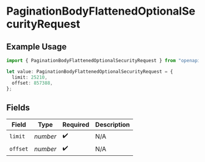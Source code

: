 # PaginationBodyFlattenedOptionalSecurityRequest

## Example Usage

```typescript
import { PaginationBodyFlattenedOptionalSecurityRequest } from "openapi/sdk/models/operations";

let value: PaginationBodyFlattenedOptionalSecurityRequest = {
  limit: 25210,
  offset: 857388,
};
```

## Fields

| Field              | Type               | Required           | Description        |
| ------------------ | ------------------ | ------------------ | ------------------ |
| `limit`            | *number*           | :heavy_check_mark: | N/A                |
| `offset`           | *number*           | :heavy_check_mark: | N/A                |